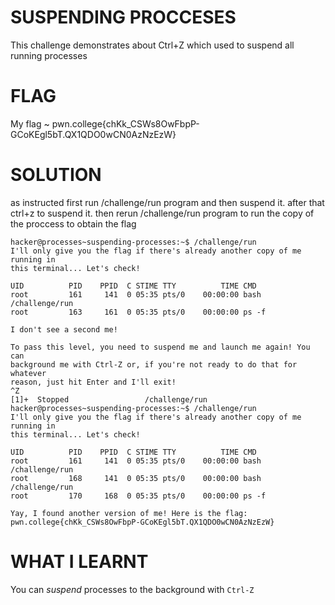 
# SUSPENDING PROCCESES

This challenge demonstrates about Ctrl+Z which used to suspend all running processes

# FLAG

 My flag ~ pwn.college{chKk_CSWs8OwFbpP-GCoKEgl5bT.QX1QDO0wCN0AzNzEzW}

# SOLUTION

as instructed first run /challenge/run program and then suspend it. after that ctrl+z to suspend it. then rerun /challenge/run program to run the copy of the proccess to obtain the flag


```
hacker@processes~suspending-processes:~$ /challenge/run
I'll only give you the flag if there's already another copy of me running in
this terminal... Let's check!

UID          PID    PPID  C STIME TTY          TIME CMD
root         161     141  0 05:35 pts/0    00:00:00 bash /challenge/run
root         163     161  0 05:35 pts/0    00:00:00 ps -f

I don't see a second me!

To pass this level, you need to suspend me and launch me again! You can
background me with Ctrl-Z or, if you're not ready to do that for whatever
reason, just hit Enter and I'll exit!
^Z
[1]+  Stopped                 /challenge/run
hacker@processes~suspending-processes:~$ /challenge/run
I'll only give you the flag if there's already another copy of me running in
this terminal... Let's check!

UID          PID    PPID  C STIME TTY          TIME CMD
root         161     141  0 05:35 pts/0    00:00:00 bash /challenge/run
root         168     141  0 05:35 pts/0    00:00:00 bash /challenge/run
root         170     168  0 05:35 pts/0    00:00:00 ps -f

Yay, I found another version of me! Here is the flag:
pwn.college{chKk_CSWs8OwFbpP-GCoKEgl5bT.QX1QDO0wCN0AzNzEzW}
```

# WHAT I LEARNT

You can _suspend_ processes to the background with `Ctrl-Z`
